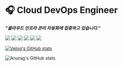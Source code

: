 # 🎧 Cloud DevOps Engineer

***"클라우드 인프라 관리 자동화에 집중하고 있습니다."***

<img src="https://img.shields.io/badge/Terraform-3DDC84?style=flat-square&logo=Terraform&logoColor=7B42BC"/>
<img src="https://img.shields.io/badge/Consul-3DDC84?style=flat-square&logo=Consul&logoColor=F24C53"/>
<img src="https://img.shields.io/badge/Docker-3DDC84?style=flat-square&logo=Docker&logoColor=2496ED"/>
<img src="https://img.shields.io/badge/Kubernetes-3DDC84?style=flat-square&logo=Kubernetes&logoColor=326CE5"/>
<img src="https://img.shields.io/badge/AWS-3DDC84?style=flat-square&logo=Amazon AWS&logoColor=232F3E"/>
<img src="https://img.shields.io/badge/Azure-3DDC84?style=flat-square&logo=Microsoft Azure&logoColor=#0078D4"/>


[![Velog's GitHub stats](https://velog-readme-stats.vercel.app/api?name=orpsh1941&color=dark)](https://velog.io/@orpsh1941/Azure-Landing-Zone)

![Anurag's GitHub stats](https://github-readme-stats.vercel.app/api?username=ShinhyeongPark&show_icons=true&theme=vue-dark)
